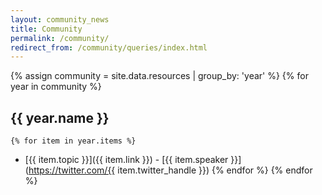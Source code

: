 ```yaml
---
layout: community_news
title: Community
permalink: /community/
redirect_from: /community/queries/index.html
---
```


{% assign community = site.data.resources | group_by: 'year' %}
{% for year in community %}
## {{ year.name }}
    {% for item in year.items %}
 * [{{ item.topic }}]({{ item.link }}) - [{{ item.speaker }}](https://twitter.com/{{ item.twitter_handle }})
    {% endfor %}
{% endfor %}
